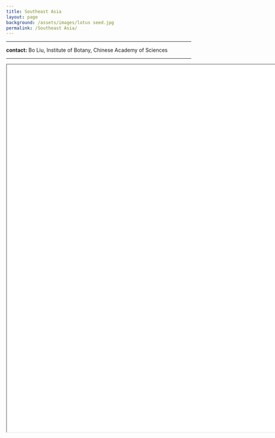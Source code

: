```yaml
---
title: Southeast Asia
layout: page
background: /assets/images/lotus seed.jpg
permalink: /Southeast Asia/
---
```

-----------------
**contact:** Bo Liu, Institute of Botany, Chinese Academy of Sciences


-----------------
<iframe src="/test/SoutheastAsia.htm/" width="3000px" height="1000px" frameborder="1"  border="3"> </iframe>
